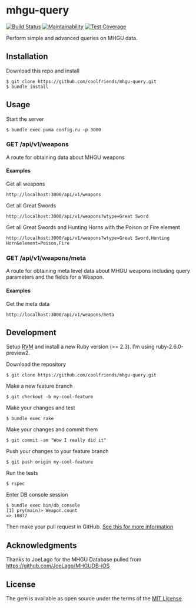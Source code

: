 # mhgu-query
[![Build Status](https://travis-ci.com/coolfriends/mhgu-query.svg?branch=master)](https://travis-ci.com/coolfriends/mhgu-query)
[![Maintainability](https://api.codeclimate.com/v1/badges/4332a11f04a700af1e41/maintainability)](https://codeclimate.com/github/coolfriends/mhgu-query/maintainability)
[![Test Coverage](https://api.codeclimate.com/v1/badges/4332a11f04a700af1e41/test_coverage)](https://codeclimate.com/github/coolfriends/mhgu-query/test_coverage)


Perform simple and advanced queries on MHGU data.

## Installation
Download this repo and install

    $ git clone https://github.com/coolfriends/mhgu-query.git
    $ bundle install

## Usage
Start the server

    $ bundle exec puma config.ru -p 3000
    
### GET /api/v1/weapons
A route for obtaining data about MHGU weapons
#### Examples
Get all weapons

    http://localhost:3000/api/v1/weapons
    
Get all Great Swords

    http://localhost:3000/api/v1/weapons?wtype=Great Sword

Get all Great Swords and Hunting Horns with the Poison or Fire element

    http://localhost:3000/api/v1/weapons?wtype=Great Sword,Hunting Horn&element=Poison,Fire

### GET /api/v1/weapons/meta
A route for obtaining meta level data about MHGU weapons including query parameters and the fields for a Weapon.

#### Examples
Get the meta data

    http://localhost:3000/api/v1/weapons/meta

## Development
Setup [RVM](https://rvm.io/) and install a new Ruby version (>= 2.3).
I'm using ruby-2.6.0-preview2.

Download the repository

    $ git clone https://github.com/coolfriends/mhgu-query.git

Make a new feature branch

    $ git checkout -b my-cool-feature

Make your changes and test

    $ bundle exec rake

Make your changes and commit them

    $ git commit -am "Wow I really did it"

Push your changes to your feature branch

    $ git push origin my-cool-feature
    
Run the tests

    $ rspec
    
Enter DB console session

    $ bundle exec bin/db_console
    [1] pry(main)> Weapon.count
    => 10877

Then make your pull request in GitHub.
[See this for more information](https://yangsu.github.io/pull-request-tutorial/)

## Acknowledgments
Thanks to JoeLago for the MHGU Database pulled from https://github.com/JoeLago/MHGUDB-iOS

## License

The gem is available as open source under the terms of the [MIT License](https://opensource.org/licenses/MIT).
